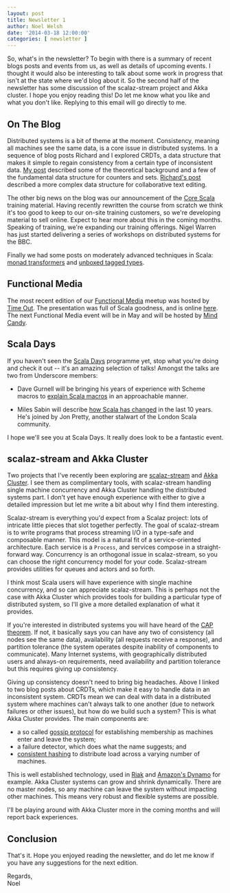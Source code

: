 ```yaml
---
layout: post
title: Newsletter 1
author: Noel Welsh
date: '2014-03-18 12:00:00'
categories: [ newsletter ]
---
```


So, what's in the newsletter? To begin with there is a summary of recent blogs posts and events from us, as well as details of upcoming events.  I thought it would also be interesting to talk about some work in progress that isn't at the state where we'd blog about it. So the second half of the newsletter has some discussion of the scalaz-stream project and Akka cluster. I hope you enjoy reading this! Do let me know what you like and what you don't like. Replying to this email will go directly to me.

<!-- break -->

## On The Blog

Distributed systems is a bit of theme at the moment. Consistency, meaning all machines see the same data, is a core issue in distributed systems. In a sequence of blog posts Richard and I explored CRDTs, a data structure that makes it simple to regain consistency from a certain type of inconsistent data. [My post](http://underscore.io/blog/posts/2013/12/20/crdts-for-fun-and-eventual-profit.html) described some of the theoretical background and a few of the fundamental data structure for counters and sets. [Richard's post](http://underscore.io/blog/posts/2014/01/06/crdt.html) described a more complex data structure for collaborative text editing.

The other big news on the blog was our announcement of the [Core Scala](http://underscore.io/blog/posts/2014/03/10/teaching-scala.html) training material. Having recently rewritten the course from scratch we think it's too good to keep to our on-site training customers, so we're developing material to sell online. Expect to hear more about this in the coming months. Speaking of training, we're expanding our training offerings. Nigel Warren has just started delivering a series of workshops on distributed systems for the BBC.

Finally we had some posts on moderately advanced techniques in Scala: [monad transformers](http://underscore.io/blog/posts/2013/12/20/scalaz-monad-transformers.html) and [unboxed tagged types](http://underscore.io/blog/posts/2014/01/29/unboxed-tagged-angst.html).


## Functional Media

The most recent edition of our [Functional Media](http://www.meetup.com/Functional-Media/) meetup was hosted by [Time Out](http://www.timeout.com/). The presentation was full of Scala goodness, and is online [here](http://prezi.com/3pq-fjwxbatb/a-type-safe-solar-system/). The next Functional Media event will be in May and will be hosted by [Mind Candy](http://mindcandy.com/).


## Scala Days

If you haven't seen the [Scala Days](http://scaladays.org/) programme yet, stop what you're doing and check it out -- it's an amazing selection of talks! Amongst the talks are two from Underscore members:

- Dave Gurnell will be bringing his years of experience with Scheme macros to [explain Scala macros](http://scaladays.org/#schedule/Macros-for-the-Rest-of-Us) in an approachable manner.

- Miles Sabin will describe [how Scala has changed](http://scaladays.org/#schedule/Scala--The-First-Ten-Years) in the last 10 years. He's joined by Jon Pretty, another stalwart of the London Scala community.

I hope we'll see you at Scala Days. It really does look to be a fantastic event.


## scalaz-stream and Akka Cluster

Two projects that I've recently been exploring are [scalaz-stream](https://github.com/scalaz/scalaz-stream) and [Akka Cluster](http://doc.akka.io/docs/akka/snapshot/common/cluster.html). I see them as complimentary tools, with scalaz-stream handling single machine concurrency and Akka Cluster handling the distributed systems part. I don't yet have enough experience with either to give a detailed impression but let me write a bit about why I find them interesting.

Scalaz-stream is everything you'd expect from a Scalaz project: lots of intricate little pieces that slot together perfectly. The goal of scalaz-stream is to write programs that process streaming I/O in a type-safe and composable manner. This model is a natural fit of a service-oriented architecture. Each service is a `Process`, and services compose in a straight-forward way. Concurrency is an orthogonal issue in scalaz-stream, so you can choose the right concurrency model for your code. Scalaz-stream provides utilities for queues and actors and so forth.

I think most Scala users will have experience with single machine concurrency, and so can appreciate scalaz-stream. This is perhaps not the case with Akka Cluster which provides tools for building a particular type of distributed system, so I'll give a more detailed explanation of what it provides.

If you're interested in distributed systems you will have heard of the [CAP theorem](http://en.wikipedia.org/wiki/CAP_theorem). If not, it basically says you can have any two of consistency (all nodes see the same data), availability (all requests receive a response), and partition tolerance (the system operates despite inability of components to communicate). Many Internet systems, with geographically distributed users and always-on requirements, need availability and partition tolerance but this requires giving up consistency.

Giving up consistency doesn't need to bring big headaches. Above I linked to two blog posts about CRDTs, which make it easy to handle data in an inconsistent system. CRDTs mean we can deal with data in a distributed system where machines can't always talk to one another (due to network failures or other issues), but how do we build such a system? This is what Akka Cluster provides. The main components are:

- a so called [gossip protocol](http://en.wikipedia.org/wiki/Gossip_protocol) for establishing membership as machines enter and leave the system;
- a failure detector, which does what the name suggests; and
- [consistent hashing](http://en.wikipedia.org/wiki/Consistent_hashing) to distribute load across a varying number of machines.

This is well established technology, used in [Riak](http://basho.com/riak/) and [Amazon's Dynamo](http://en.wikipedia.org/wiki/Dynamo_%28storage_system%29) for example. Akka Cluster systems can grow and shrink dynamically. There are no master nodes, so any machine can leave the system without impacting other machines. This means very robust and flexible systems are possible.

I'll be playing around with Akka Cluster more in the coming months and will report back experiences.

## Conclusion

That's it. Hope you enjoyed reading the newsletter, and do let me know if you have any suggestions for the next edition.

Regards,<br>
Noel
